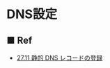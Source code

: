 # DNS設定

## ■ Ref
- [27.11 静的 DNS レコードの登録](http://www.rtpro.yamaha.co.jp/RT/manual/rt-common/dns/ip_host.html)
